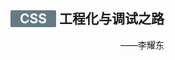<div style="display: inline-block;">
  <h2>
    <span style="background-color: #657b83; color: #fff; display: inline-block; padding: 0 15px; border-radius: 2px; line-height: 1.3; vertical-align: bottom;">
      CSS
    </span>
    工程化与调试之路
  </h2>

  <div style="text-align: right">——李耀东</div>
</div>
